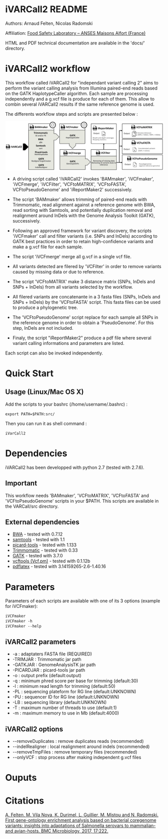iVARCall2 README
================

Authors: Arnaud Felten, Nicolas Radomski

Affiliation: [Food Safety Laboratory – ANSES Maisons Alfort (France)](https://www.anses.fr/en/content/laboratory-food-safety-maisons-alfort-and-boulogne-sur-mer)


HTML and PDF technical documentation are available in the 'docs/' directory.


iVARCall2 workflow
==================

This workflow called iVARCall2 for "independant variant calling 2" aims to perform the variant calling analysis from Illumina paired-end reads based on the GATK HaplotypeCaller algorithm. Each sample are processing independently and a g.vcf file is produce for each of them. This allow to combin several iVARCall2 results if the same reference genome is used. 

The differents workflow steps and scripts are presented below :

![](workflow.jpg?raw=true "iVARCall2 workflow")

- A driving script called 'iVARCall2' invokes 'BAMmaker', 'iVCFmaker', 'iVCFmerge', 'iVCFilter', 'VCFtoMATRIX', 'VCFtoFASTA', VCFtoPseudoGenome' and 'iReportMaker2' successively. 

- The script 'BAMmaker' allows trimming of paired-end reads with Trimmomatic, read alignment against a reference genome with BWA, read sorting with Samtools, and potentially duplication removal and realignment around InDels with the Genome Analysis Toolkit (GATK), successively.  

- Following an approved framework for variant discovery, the scripts 'iVCFmaker' call and filter variants (i.e. SNPs and InDels) according to GATK best practices in order to retain high-confidence variants and make a g.vcf file for each sample.

- The script 'iVCFmerge' merge all g.vcf in a single vcf file.

- All variants detected are filered by 'VCFilter' in order to remove variants caused by missing data or due to reference.

- The script 'VCFtoMATRIX' make 3 distance matrix (SNPs, InDels and SNPs + InDels) from all variants selected by the workflow.

- All filered variants are concatenante in a 3 fasta files (SNPs, InDels and SNPs + InDels) by the 'VCFtoFASTA' script. This fasta files can be used to produce a phylogenetic tree.

- The 'VCFtoPseudoGenome' script replace for each sample all SNPs in the reference genome in order to obtain a 'PseudoGenome'. For this step, InDels are not included.

- Finaly, the script "iReportMaker2" produce a pdf file where several variant calling informations and parameters are listed. 

Each script can also be invoked independently.


Quick Start
===========

## Usage (Linux/Mac OS X)


Add the scripts to your bashrc (/home/username/.bashrc) :

	export PATH=$PATH:src/
	
Then you can run it as shell command :

	iVarCall2


Dependencies
============

iVARCall2 has been developped with python 2.7 (tested with 2.7.6).

## Important

This workflow needs 'BAMmaker', 'VCFtoMATRIX', 'VCFtoFASTA' and 'VCFtoPseudoGenome' scripts in your $PATH. This scripts are available in the VARCall/src directory.


## External dependencies

* [BWA](http://bio-bwa.sourceforge.net/) - tested with 0.7.12
* [samtools](http://samtools.sourceforge.net/) - tested with 1.1 
* [picard-tools](http://broadinstitute.github.io/picard/) - tested with 1.133
* [Trimmomatic](http://www.usadellab.org/cms/index.php?page=trimmomatic) - tested with 0.33	
* [GATK](https://software.broadinstitute.org/gatk/) - tested with 3.7.0
* [vcftools (Vcf.pm)](http://vcftools.sourceforge.net/) - tested with 0.1.12b
* [pdflatex](https://ctan.org/pkg/pdftex) - tested with 3.14159265-2.6-1.40.16


Parameters
==========

Parameters of each scripts are available with one of its 3 options (example for iVCFmaker):

	iVCFmaker
	iVCFmaker -h
	iVCFmaker --help

## iVARCall2 parameters

* -a : adaptaters FASTA file (REQUIRED)
* -TRIMJAR : Trimmomatic jar path
* -GATKJAR : GenomeAnalysisTK jar path
* -PICARDJAR : picard-tools jar path
* -o : output prefix (default:output)
* -q : minimum phred score per base for trimming (default:30)
* -l : minimum read length for trimming (default:50)
* -PL : sequencing plateform for RG line (default:UNKNOWN)
* -PU : sequencer ID for RG line (default:UNKNOWN)
* -LB : sequencing library (default:UNKNOWN)
* -T : maximum number of threads to use (default:1)
* -m : maximum memory to use in Mb (default:4000)

## iVARCall2 options

* --removeDuplicates : remove duplicates reads (recommended)
* --indelRealigner : local realignment around indels (recommended)
* --removeTmpFiles : remove temporary files (recommended)
* --onlyVCF : stop process after making independent g.vcf files


Ouputs
======



Citations
=========

[A. Felten, M. Vila Nova, K. Durimel, L. Guillier, M. Mistou and N. Radomski. First gene-ontology enrichment analysis based on bacterial coregenome variants: insights into adaptations of Salmonella serovars to mammalian- and avian-hosts. BMC Microbiology, 2017, 17:222.](https://doi.org/10.1186/s12866-017-1132-1)

